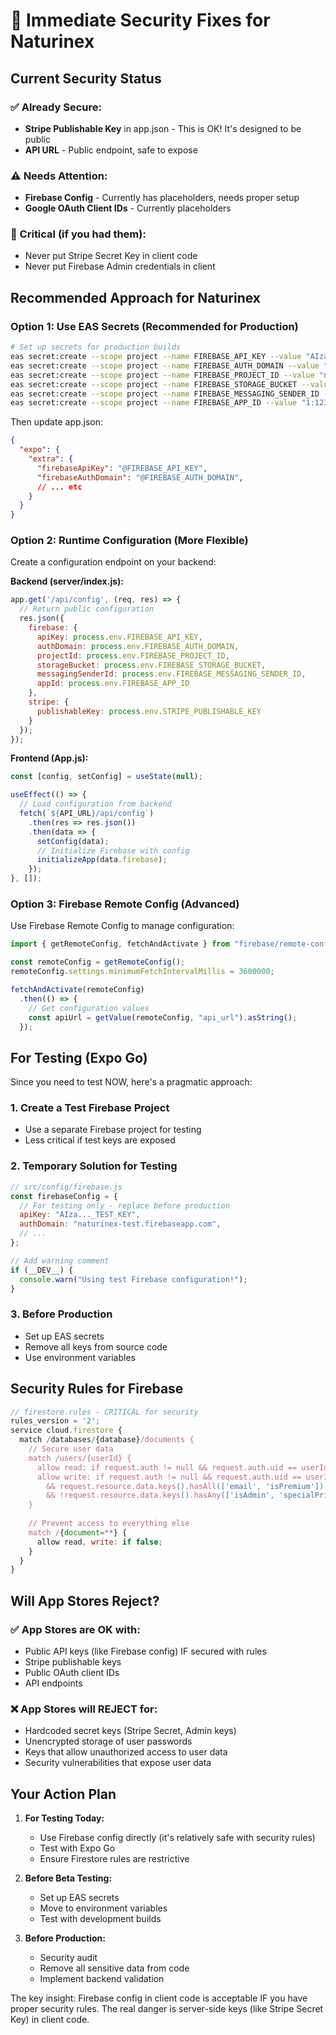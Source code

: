 # 🚨 Immediate Security Fixes for Naturinex

## Current Security Status

### ✅ Already Secure:
- **Stripe Publishable Key** in app.json - This is OK! It's designed to be public
- **API URL** - Public endpoint, safe to expose

### ⚠️ Needs Attention:
- **Firebase Config** - Currently has placeholders, needs proper setup
- **Google OAuth Client IDs** - Currently placeholders

### 🚫 Critical (if you had them):
- Never put Stripe Secret Key in client code
- Never put Firebase Admin credentials in client

## Recommended Approach for Naturinex

### Option 1: Use EAS Secrets (Recommended for Production)

```bash
# Set up secrets for production builds
eas secret:create --scope project --name FIREBASE_API_KEY --value "AIzaSy..."
eas secret:create --scope project --name FIREBASE_AUTH_DOMAIN --value "naturinex-app.firebaseapp.com"
eas secret:create --scope project --name FIREBASE_PROJECT_ID --value "naturinex-app"
eas secret:create --scope project --name FIREBASE_STORAGE_BUCKET --value "naturinex-app.appspot.com"
eas secret:create --scope project --name FIREBASE_MESSAGING_SENDER_ID --value "123456789"
eas secret:create --scope project --name FIREBASE_APP_ID --value "1:123456789:web:abc"
```

Then update app.json:
```json
{
  "expo": {
    "extra": {
      "firebaseApiKey": "@FIREBASE_API_KEY",
      "firebaseAuthDomain": "@FIREBASE_AUTH_DOMAIN",
      // ... etc
    }
  }
}
```

### Option 2: Runtime Configuration (More Flexible)

Create a configuration endpoint on your backend:

**Backend (server/index.js):**
```javascript
app.get('/api/config', (req, res) => {
  // Return public configuration
  res.json({
    firebase: {
      apiKey: process.env.FIREBASE_API_KEY,
      authDomain: process.env.FIREBASE_AUTH_DOMAIN,
      projectId: process.env.FIREBASE_PROJECT_ID,
      storageBucket: process.env.FIREBASE_STORAGE_BUCKET,
      messagingSenderId: process.env.FIREBASE_MESSAGING_SENDER_ID,
      appId: process.env.FIREBASE_APP_ID
    },
    stripe: {
      publishableKey: process.env.STRIPE_PUBLISHABLE_KEY
    }
  });
});
```

**Frontend (App.js):**
```javascript
const [config, setConfig] = useState(null);

useEffect(() => {
  // Load configuration from backend
  fetch(`${API_URL}/api/config`)
    .then(res => res.json())
    .then(data => {
      setConfig(data);
      // Initialize Firebase with config
      initializeApp(data.firebase);
    });
}, []);
```

### Option 3: Firebase Remote Config (Advanced)

Use Firebase Remote Config to manage configuration:

```javascript
import { getRemoteConfig, fetchAndActivate } from "firebase/remote-config";

const remoteConfig = getRemoteConfig();
remoteConfig.settings.minimumFetchIntervalMillis = 3600000;

fetchAndActivate(remoteConfig)
  .then(() => {
    // Get configuration values
    const apiUrl = getValue(remoteConfig, "api_url").asString();
  });
```

## For Testing (Expo Go)

Since you need to test NOW, here's a pragmatic approach:

### 1. Create a Test Firebase Project
- Use a separate Firebase project for testing
- Less critical if test keys are exposed

### 2. Temporary Solution for Testing
```javascript
// src/config/firebase.js
const firebaseConfig = {
  // For testing only - replace before production
  apiKey: "AIza..._TEST_KEY",
  authDomain: "naturinex-test.firebaseapp.com",
  // ...
};

// Add warning comment
if (__DEV__) {
  console.warn("Using test Firebase configuration!");
}
```

### 3. Before Production
- Set up EAS secrets
- Remove all keys from source code
- Use environment variables

## Security Rules for Firebase

```javascript
// firestore.rules - CRITICAL for security
rules_version = '2';
service cloud.firestore {
  match /databases/{database}/documents {
    // Secure user data
    match /users/{userId} {
      allow read: if request.auth != null && request.auth.uid == userId;
      allow write: if request.auth != null && request.auth.uid == userId
        && request.resource.data.keys().hasAll(['email', 'isPremium'])
        && !request.resource.data.keys().hasAny(['isAdmin', 'specialPrivileges']);
    }
    
    // Prevent access to everything else
    match /{document=**} {
      allow read, write: if false;
    }
  }
}
```

## Will App Stores Reject?

### ✅ App Stores are OK with:
- Public API keys (like Firebase config) IF secured with rules
- Stripe publishable keys
- Public OAuth client IDs
- API endpoints

### ❌ App Stores will REJECT for:
- Hardcoded secret keys (Stripe Secret, Admin keys)
- Unencrypted storage of user passwords
- Keys that allow unauthorized access to user data
- Security vulnerabilities that expose user data

## Your Action Plan

1. **For Testing Today:**
   - Use Firebase config directly (it's relatively safe with security rules)
   - Test with Expo Go
   - Ensure Firestore rules are restrictive

2. **Before Beta Testing:**
   - Set up EAS secrets
   - Move to environment variables
   - Test with development builds

3. **Before Production:**
   - Security audit
   - Remove all sensitive data from code
   - Implement backend validation

The key insight: Firebase config in client code is acceptable IF you have proper security rules. The real danger is server-side keys (like Stripe Secret Key) in client code.